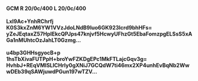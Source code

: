 #### GCM R 20/0c/400 L 20/0c/400
**LxI9Ac+YnhRChrfj**<br/>**K0S3kxZnM6YW1VVzJdoLNdB9Iuo6GK923lcrd9bhHFs=**<br/>**yZeJEqtaxZ57HpIEkcQPJps47knjvf5HcwyUFhzGt5EbaFomzpgELSsS5xAGa1nMUhtcOzJahLT0Gzmg...**<br/><br/>
**u4bp3GHHsgyocB+p**<br/>**1hsTbXivaFUTPpH+broYwFZKDgEPc1MkFTLajcGqv3g=**<br/>**HvhbJ+REqVMISLlCHrly0gXNiJ7GCQdW7ti46mx2XP4unhEvBqNb2WwwDEb39qSAWjuwdPGun197wTZV...**